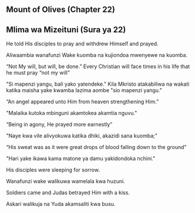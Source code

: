 ## Mount of Olives (Chapter 22)

## Mlima wa Mizeituni (Sura ya 22)

He told His disciples to pray and withdrew Himself and prayed.

Aliwaambia wanafunzi Wake kuomba na kujiondoa mwenyewe na kuomba.

“Not My will, but will, be done.” Every Christian will face times in his life that he must pray “not my will”

"Si mapenzi yangu, bali yako yatendeke." Kila Mkristo atakabiliwa na wakati katika maisha yake kwamba lazima aombe "sio mapenzi yangu."

“An angel appeared unto Him from heaven strengthening Him.”

"Malaika kutoka mbinguni akamtokea akamtia nguvu."

“Being in agony, He prayed more earnestly”

"Naye kwa vile alivyokuwa katika dhiki, akazidi sana kuomba;"

“His sweat was as it were great drops of blood falling down to the ground”

"Hari yake ikawa kama matone ya damu yakidondoka nchini."

His disciples were sleeping for sorrow.

Wanafunzi wake walikuwa wamelala kwa huzuni.

Soldiers came and Judas betrayed Him with a kiss.

Askari walikuja na Yuda akamsaliti kwa busu.